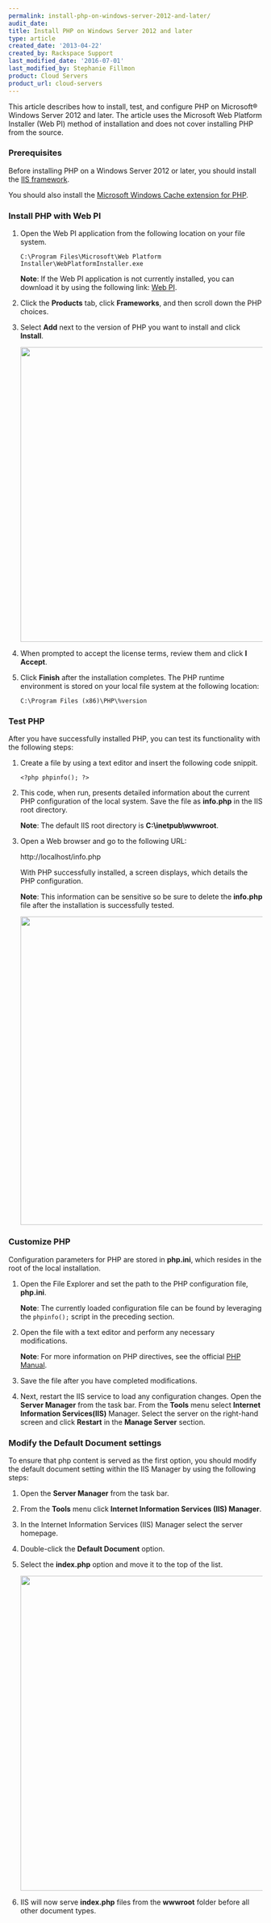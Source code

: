 ```yaml
---
permalink: install-php-on-windows-server-2012-and-later/
audit_date:
title: Install PHP on Windows Server 2012 and later
type: article
created_date: '2013-04-22'
created_by: Rackspace Support
last_modified_date: '2016-07-01'
last_modified_by: Stephanie Fillmon
product: Cloud Servers
product_url: cloud-servers
---
```


This article describes how to install, test, and configure PHP on Microsoft&reg;
Windows Server 2012 and later. The article uses the Microsoft Web Platform
Installer (Web PI) method of installation and does not cover installing PHP from
the source.

### Prerequisites

Before installing PHP on a Windows Server 2012 or later, you should install
the [IIS framework](https://docs.microsoft.com/en-us/dynamics-nav/how-to--install-and-configure-internet-information-services-for-microsoft-dynamics-nav-web-client).

You should also install the
[Microsoft Windows Cache extension for PHP](https://docs.microsoft.com/en-us/iis/application-frameworks/install-and-configure-php-on-iis/use-the-windows-cache-extension-for-php).

### Install PHP with Web PI

1. Open the Web PI application from the following location on your
file system.

       C:\Program Files\Microsoft\Web Platform Installer\WebPlatformInstaller.exe

   **Note**: If the Web PI application is not currently installed, you can download
   it by using the following link: [Web PI](http://www.microsoft.com/web/downloads/platform.aspx).

2. Click the **Products** tab, click **Frameworks**, and then scroll down the
PHP choices.

3. Select **Add** next to the version of PHP you want to install and
click **Install**.

   <img src="{% asset_path cloud-servers/install-php-on-windows-server-2012-and-later/php_webpi.png %}" width="854" height="584" />

4. When prompted to accept the license terms, review them and click **I Accept**.

5. Click **Finish** after the installation completes. The PHP runtime
environment is stored on your local file system at the following
location:

       C:\Program Files (x86)\PHP\%version

### Test PHP

After you have successfully installed PHP, you can test its functionality
with the following steps:

1. Create a file by using a text editor and insert the following code
snippit.

       <?php phpinfo(); ?>

2. This code, when run, presents detailed information about the
current PHP configuration of the local system. Save the
file as **info.php** in the IIS root directory.

   **Note**: The default IIS root directory is **C:\\inetpub\\wwwroot**.

3. Open a Web browser and go to the following URL:

    http://localhost/info.php

   With PHP successfully installed, a screen displays, which details the PHP configuration.

   **Note**: This information can be sensitive so be sure to delete
   the **info.php** file after the installation is successfully tested.

   <img src="{% asset_path cloud-servers/install-php-on-windows-server-2012-and-later/php_info.png %}" width="861" height="611" />

### Customize PHP

Configuration parameters for PHP are stored in **php.ini**, which
resides in the root of the local installation.

1. Open the File Explorer and set the path to the PHP configuration file, **php.ini**.

   **Note**: The currently loaded configuration file can be found by leveraging the `phpinfo();` script in the preceding section.

2. Open the file with a text editor and perform any necessary modifications.

   **Note**: For more information on PHP directives, see the official
   [PHP Manual](http://php.net/manual/en).

3. Save the file after you have completed modifications.

4. Next, restart the IIS service to load any configuration changes. Open the
  **Server Manager** from the task bar. From the **Tools** menu select
  **Internet Information Services(IIS)** Manager. Select the server on the
  right-hand screen and click **Restart** in the **Manage Server** section.

### Modify the Default Document settings

To ensure that php content is served as the first option, you should modify
the default document setting within the IIS Manager by using the following steps:

1. Open the **Server Manager** from the task
bar.

2. From the **Tools** menu click **Internet Information Services
(IIS) Manager**.

3. In the Internet Information Services (IIS) Manager select the
server homepage.

4. Double-click the **Default Document** option.

5. Select the **index.php** option and move it to the top of the
list.

   <img src="{% asset_path cloud-servers/install-php-on-windows-server-2012-and-later/php_top.png %}" width="876" height="624" />

6. IIS will now serve **index.php** files from the **wwwroot** folder
before all other document types.
